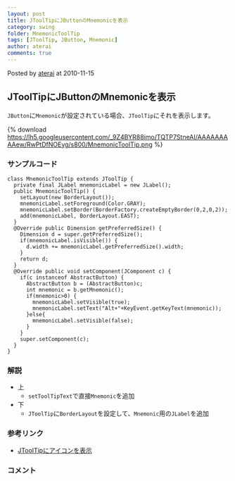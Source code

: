 ```yaml
---
layout: post
title: JToolTipにJButtonのMnemonicを表示
category: swing
folder: MnemonicToolTip
tags: [JToolTip, JButton, Mnemonic]
author: aterai
comments: true
---
```


Posted by [aterai](http://terai.xrea.jp/aterai.html) at 2010-11-15

## JToolTipにJButtonのMnemonicを表示
`JButton`に`Mnemonic`が設定されている場合、`JToolTip`にそれを表示します。

{% download https://lh5.googleusercontent.com/_9Z4BYR88imo/TQTP7StneAI/AAAAAAAAAew/RwPtDfNOEyg/s800/MnemonicToolTip.png %}

### サンプルコード
<pre class="prettyprint"><code>class MnemonicToolTip extends JToolTip {
  private final JLabel mnemonicLabel = new JLabel();
  public MnemonicToolTip() {
    setLayout(new BorderLayout());
    mnemonicLabel.setForeground(Color.GRAY);
    mnemonicLabel.setBorder(BorderFactory.createEmptyBorder(0,2,0,2));
    add(mnemonicLabel, BorderLayout.EAST);
  }
  @Override public Dimension getPreferredSize() {
    Dimension d = super.getPreferredSize();
    if(mnemonicLabel.isVisible()) {
      d.width += mnemonicLabel.getPreferredSize().width;
    }
    return d;
  }
  @Override public void setComponent(JComponent c) {
    if(c instanceof AbstractButton) {
      AbstractButton b = (AbstractButton)c;
      int mnemonic = b.getMnemonic();
      if(mnemonic&gt;0) {
        mnemonicLabel.setVisible(true);
        mnemonicLabel.setText("Alt+"+KeyEvent.getKeyText(mnemonic));
      }else{
        mnemonicLabel.setVisible(false);
      }
    }
    super.setComponent(c);
  }
}
</code></pre>

### 解説
- 上
    - `setToolTipText`で直接`Mnemonic`を追加
- 下
    - `JToolTip`に`BorderLayout`を設定して、`Mnemonic`用の`JLabel`を追加

<!-- dummy comment line for breaking list -->

### 参考リンク
- [JToolTipにアイコンを表示](http://terai.xrea.jp/Swing/ToolTipIcon.html)

<!-- dummy comment line for breaking list -->

### コメント
